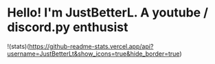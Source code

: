 # Hello! I'm JustBetterL. A youtube / discord.py enthusist
!(stats)(https://github-readme-stats.vercel.app/api?username=JustBetterLt&show_icons=true&hide_border=true)
